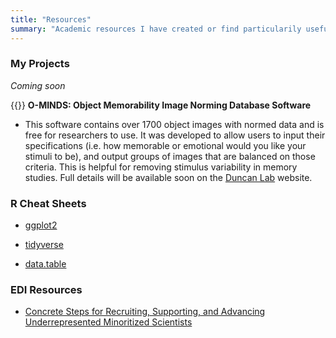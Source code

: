 ```yaml
---
title: "Resources"
summary: "Academic resources I have created or find particularily useful"
---
```


### My Projects


*Coming soon* 

{{<icon name="sistrix" pack="fab">}} **O-MINDS: Object Memorability Image Norming Database Software**
* This software contains over 1700 object images with normed data and is free for researchers to use. It was developed to allow users to input their specifications (i.e. how memorable or emotional would you like your stimuli to be), and output groups of images that are balanced on those criteria. This is helpful for removing stimulus variability in memory studies. Full details will be available soon on the [Duncan Lab](https://duncanlab.org) website. 

### R Cheat Sheets

* [ggplot2](https://rstudio.com/wp-content/uploads/2015/03/ggplot2-cheatsheet.pdf)

* [tidyverse](https://rstudio.com/wp-content/uploads/2015/02/data-wrangling-cheatsheet.pdf)

* [data.table](https://s3.amazonaws.com/assets.datacamp.com/blog_assets/datatable_Cheat_Sheet_R.pdf)


### EDI Resources

* [Concrete Steps for Recruiting, Supporting, and Advancing Underrepresented Minoritized Scientists](https://docs.google.com/document/d/1Ic6bil2AvrQmPFUcUyxcw_FumofKkUo3VLsU7qG0cTk/edit)


